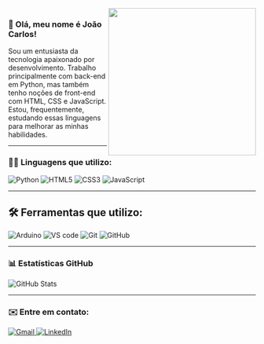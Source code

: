 <img src="https://tenor.com/view/kitten-cat-typing-typing-cat-thank-goodness-gif-16601149.gif" width="300px" align="right"/>

### 👋 Olá, meu nome é João Carlos!

<p align="left">Sou um entusiasta da tecnologia apaixonado por desenvolvimento. Trabalho principalmente com back-end em Python, mas também tenho noções de front-end com HTML, CSS e JavaScript. Estou, frequentemente, estudando essas linguagens para melhorar as minhas habilidades.
</p>

---

### 👨‍💻 Linguagens que utilizo:

<p align="left">
  <img src="https://img.shields.io/badge/Python-3776AB?style=for-the-badge&logo=python&logoColor=white" alt="Python"/>
  <img src="https://img.shields.io/badge/HTML5-E34F26?style=for-the-badge&logo=html5&logoColor=white" alt="HTML5"/>
  <img src="https://img.shields.io/badge/CSS3-1572B6?style=for-the-badge&logo=css3&logoColor=white" alt="CSS3"/>
  <img src="https://img.shields.io/badge/JavaScript-323330?style=for-the-badge&logo=javascript&logoColor=F7DF1E" alt="JavaScript"/>
</p>

---

## 🛠️ Ferramentas que utilizo:

<p align="left">
<img src="https://img.shields.io/badge/Arduino-00979D?style=for-the-badge&logo=arduino&logoColor=white" alt="Arduino"/>
<img src="https://img.shields.io/badge/VS%20Code-007acc?style=for-the-badge&logo=visual-studio-code&logoColor=white" alt="VS code"/>
<img src="https://img.shields.io/badge/Git-F05032?style=for-the-badge&logo=git&logoColor=white" alt="Git"/>
<img src="https://img.shields.io/badge/GitHub-181717?style=for-the-badge&logo=github&logoColor=white" alt="GitHub"/>
</p>

---

### 📊 Estatísticas GitHub

<p align="left">
  <img src="https://github-readme-stats.vercel.app/api?username=joao-c2104&theme=dark&show_icons=true" alt="GitHub Stats" />
</p>

---

### ✉️ Entre em contato:

<p align="left">
  <a href="mailto:joaocarlosv.2104@gmail.com" title="Gmail">
    <img src="https://img.shields.io/badge/Gmail-D14836?style=for-the-badge&logo=gmail&logoColor=white" alt="Gmail"/>
  </a>
  <a href="https://www.linkedin.com/in/joão-carlos-vasconcelos-de-gusmão-759996368/" title="LinkedIn">
    <img src="https://img.shields.io/badge/LinkedIn-0077B5?style=for-the-badge&logo=linkedin&logoColor=white" alt="LinkedIn"/>
  </a>
</p>
